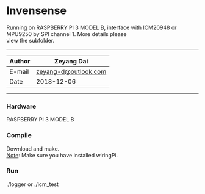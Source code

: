 # Invensense
Running on RASPBERRY PI 3 MODEL B, interface with ICM20948 or MPU9250 by SPI channel 1. More details please    
view the subfolder.
****
|Author|Zeyang Dai|
|---|---
|E-mail|zeyang-d@outlook.com
|Date|2018-12-06
****

### Hardware
RASPBERRY PI 3 MODEL B
### Compile
Download and make.  
[Note](#Note): Make sure you have installed wiringPi.  
### Run
./logger or ./icm_test